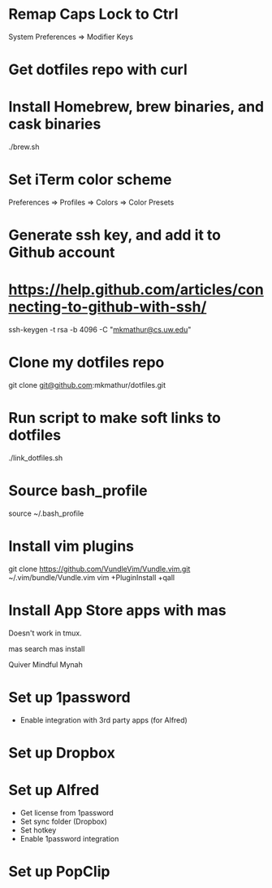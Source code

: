 # Remap Caps Lock to Ctrl

System Preferences => Modifier Keys

# Get dotfiles repo with curl

# Install Homebrew, brew binaries, and cask binaries

./brew.sh

# Set iTerm color scheme
Preferences => Profiles => Colors => Color Presets

# Generate ssh key, and add it to Github account
# https://help.github.com/articles/connecting-to-github-with-ssh/

ssh-keygen -t rsa -b 4096 -C "mkmathur@cs.uw.edu"

# Clone my dotfiles repo

git clone git@github.com:mkmathur/dotfiles.git

# Run script to make soft links to dotfiles
./link_dotfiles.sh

# Source bash_profile
source ~/.bash_profile

# Install vim plugins
git clone https://github.com/VundleVim/Vundle.vim.git ~/.vim/bundle/Vundle.vim
vim +PluginInstall +qall

# Install App Store apps with mas

Doesn't work in tmux.

mas search <app-name>
mas install <app-id>

Quiver
Mindful Mynah

# Set up 1password

* Enable integration with 3rd party apps (for Alfred)

# Set up Dropbox

# Set up Alfred

* Get license from 1password
* Set sync folder (Dropbox)
* Set hotkey
* Enable 1password integration

# Set up PopClip
